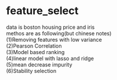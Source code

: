 # feature_select
data is boston housing price and iris  
methos are as following(but chinese notes)  
(1)Removing features with low variance  
(2)Pearson Correlation  
(3)Model based ranking  
(4)linear model with lasso and ridge  
(5)mean decrease impurity  
(6)Stability selection  


